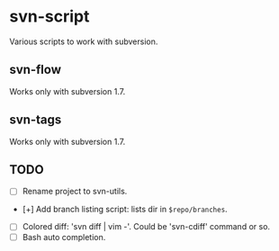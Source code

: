 svn-script
==========

Various scripts to work with subversion.

svn-flow
--------

Works only with subversion 1.7.


svn-tags
--------

Works only with subversion 1.7.


TODO
----

- [ ] Rename project to svn-utils.
- [+] Add branch listing script: lists dir in `$repo/branches`.
- [ ] Colored diff: 'svn diff | vim -'. Could be 'svn-cdiff' command or so.
- [ ] Bash auto completion.
